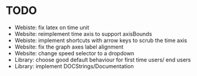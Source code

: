 # TODO
* Webiste: fix latex on time unit
* Website: reimplement time axis to support axisBounds
* Webiste: implement shortcuts with arrow keys to scrub the time axis
* Website: fix the graph axes label alignment
* Website: change speed selector to a dropdown
* Library: choose good default behaviour for first time users/ end users
* Library: implement DOCStrings/Documentation
